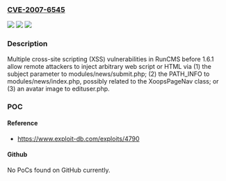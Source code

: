 ### [CVE-2007-6545](https://cve.mitre.org/cgi-bin/cvename.cgi?name=CVE-2007-6545)
![](https://img.shields.io/static/v1?label=Product&message=n%2Fa&color=blue)
![](https://img.shields.io/static/v1?label=Version&message=n%2Fa&color=blue)
![](https://img.shields.io/static/v1?label=Vulnerability&message=n%2Fa&color=brighgreen)

### Description

Multiple cross-site scripting (XSS) vulnerabilities in RunCMS before 1.6.1 allow remote attackers to inject arbitrary web script or HTML via (1) the subject parameter to modules/news/submit.php; (2) the PATH_INFO to modules/news/index.php, possibly related to the XoopsPageNav class; or (3) an avatar image to edituser.php.

### POC

#### Reference
- https://www.exploit-db.com/exploits/4790

#### Github
No PoCs found on GitHub currently.

